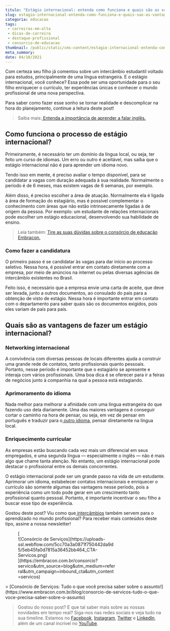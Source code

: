 ```yaml
---
titulo: "Estágio internacional: entenda como funciona e quais são as vantagens"
slug: estagio-internacional-entenda-como-funciona-e-quais-sao-as-vantagens
categoria: educacao
tags:
 - carreiras-em-alta
 - dicas-de-carreira
 - destaque-profissional
 - consorcio-de-educacao
thumbnail: /public/static/cms-content/estagio-internacional-entenda-como-funciona-e-quais-sao-as-vantagens.jpeg
meta_summary: 
date: 04/10/2021
---
```

Com certeza seu filho já comentou sobre um intercâmbio estudantil voltado para estudos, principalmente de uma língua estrangeira. E o estágio internacional, você conhece? Essa pode ser uma oportunidade para o seu filho enriquecer o currículo, ter experiências únicas e conhecer o mundo profissional de uma nova perspectiva.

Para saber como fazer esse sonho se tornar realidade e descomplicar na hora do planejamento, continue a leitura deste post!

> Saiba mais:[ Entenda a importância de aprender a falar inglês.](https://www.embracon.com.br/blog/entenda-a-importancia-de-aprender-a-falar-ingles)

Como funciona o processo de estágio internacional?
--------------------------------------------------

Primeiramente, é necessário ter um domínio da língua local, ou seja, ter feito um curso de idiomas. Um erro ou outro é aceitável, mas saiba que o estágio internacional não é para aprender um idioma novo.

Tendo isso em mente, é preciso avaliar o tempo disponível, para se candidatar a vagas com duração adequada à sua realidade. Normalmente o período é de 6 meses, mas existem vagas de 6 semanas, por exemplo.

Além disso, é preciso escolher a área de atuação. Normalmente ela é ligada à área de formação do estagiário, mas é possível complementar o conhecimento com áreas que não estão intrinsecamente ligadas à de origem da pessoa. Por exemplo: um estudante de relações internacionais pode escolher um estágio educacional, desenvolvendo sua habilidade de ensino.

> Leia também: [Tire as suas dúvidas sobre o consórcio de educação Embracon.](https://www.embracon.com.br/blog/tire-as-suas-duvidas-sobre-o-consorcio-de-educacao-embracon)

### Como fazer a candidatura

O primeiro passo é se candidatar às vagas para dar início ao processo seletivo. Nessa hora, é possível entrar em contato diretamente com a empresa, por meio de anúncios na internet ou pelas diversas agências de intercâmbio existentes no Brasil.

Feito isso, é necessário que a empresa envie uma carta de aceite, que deve ser levada, junto a outros documentos, ao consulado do país para a obtenção de visto de estágio. Nessa hora é importante entrar em contato com o departamento para saber quais são os documentos exigidos, pois eles variam de país para país.

Quais são as vantagens de fazer um estágio internacional?
---------------------------------------------------------

### Networking internacional

A convivência com diversas pessoas de locais diferentes ajuda a construir uma grande rede de contatos, tanto profissionais quanto pessoais. Portanto, nesse período é importante que o estagiário se apresente e interaja com vários profissionais. Uma boa dica é se oferecer para ir a feiras de negócios junto à companhia na qual a pessoa está estagiando.

### Aprimoramento do idioma

Nada melhor para melhorar a afinidade com uma língua estrangeira do que fazendo uso dela diariamente. Uma das maiores vantagens é conseguir cortar o caminho na hora de pensar, ou seja, em vez de pensar em português e traduzir para o[ outro idioma](https://www.embracon.com.br/blog/entenda-quais-sao-as-vantagens-de-aprender-mandarim), pensar diretamente na língua local.

### Enriquecimento curricular

As empresas estão buscando cada vez mais um diferencial em seus empregados, e uma segunda língua — especialmente o inglês — não é mais algo que chame tanta atenção. No entanto, um estágio internacional pode destacar o profissional entre os demais concorrentes.

O estágio internacional pode ser um grande passo na vida de um estudante. Aprimorar um idioma, estabelecer contatos internacionais e enriquecer o currículo são somente algumas das vantagens nesse período, pois a experiência como um todo pode gerar em um crescimento tanto profissional quanto pessoal. Portanto, é importante incentivar o seu filho a buscar esse tipo de experiência.

Gostou deste post? Viu como que[ intercâmbios](https://www.embracon.com.br/blog/por-que-fazer-um-intercambio-veja-7-bons-motivos) também servem para o aprendizado no mundo profissional? Para receber mais conteúdos deste tipo, assine a nossa newsletter!

<figure class="w-richtext-figure-type-image w-richtext-align-center" style="max-width:310px">[<div>![Consórcio de Serviços](https://uploads-ssl.webflow.com/5cc70a3a0871f750442da9d5/5eb45fa0d7815a36452bb464_CTA-Servicos.png)</div>](https://embracon.com.br/consorcio?servico&utm_source=blog&utm_medium=referral&utm_campaign=inbound_cta&utm_content=servicos)</figure>> [Consórcio de Serviços: Tudo o que você precisa saber sobre o assunto!](https://www.embracon.com.br/blog/consorcio-de-servicos-tudo-o-que-voce-precisa-saber-sobre-o-assunto)

> Gostou do nosso post? E que tal saber mais sobre as nossas novidades em tempo real? Siga-nos nas redes sociais e veja tudo na sua timeline. Estamos no [Facebook](https://www.facebook.com/embracon/), [Instagram](https://www.instagram.com/embraconoficial/), [Twitter](https://twitter.com/embracon) e [LinkedIn](https://www.linkedin.com/company/1018875/), além de um canal incrível no [YouTube](https://www.youtube.com/channel/UCL-Y0mv9zc73Iek48NLUBzQ).
